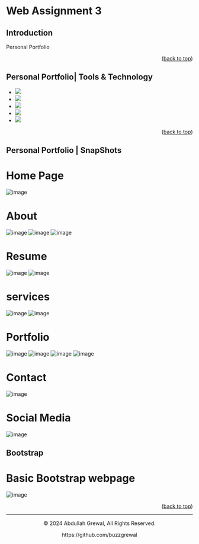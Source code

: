 # Web Assignment 3
<a name="readme-top"></a>
## Introduction

Personal Portfolio

<p align="right">(<a href="#readme-top">back to top</a>)</p>

## Personal Portfolio| Tools & Technology

* <img src="https://img.shields.io/badge/HTML5-E34F26?style=for-the-badge&logo=html5&logoColor=white" />
* <img src="https://img.shields.io/badge/CSS3-1572B6?style=for-the-badge&logo=css3&logoColor=white" />
* <img src="https://img.shields.io/badge/JavaScript-323330?style=for-the-badge&logo=javascript&logoColor=F7DF1E"/>
* <img src="https://img.shields.io/badge/Visual_Studio_Code-0078D4?style=for-the-badge&logo=visual%20studio%20code&logoColor=white" />
* <img src="https://img.shields.io/badge/Bootstrap-563D7C?style=for-the-badge&logo=bootstrap&logoColor=white" />

<p align="right">(<a href="#readme-top">back to top</a>)</p>


## Personal Portfolio | SnapShots

# Home Page
![image](https://github.com/buzzgrewal/WEB-Assignment-3/assets/99383571/ab5ce1ab-3aa1-4dbb-a17d-91e9d57e574c)


# About
![image](https://github.com/buzzgrewal/WEB-Assignment-3/assets/99383571/d8ae2a83-be11-4f33-8cd1-6e656770e12c)
![image](https://github.com/buzzgrewal/WEB-Assignment-3/assets/99383571/db23a41e-a6b1-44ad-acbb-52e2661b13d6)
![image](https://github.com/buzzgrewal/WEB-Assignment-3/assets/99383571/8c681c69-6d4e-4f57-867c-488382a54934)


# Resume
![image](https://github.com/buzzgrewal/WEB-Assignment-3/assets/99383571/abab5140-959c-44c6-bd81-34409b84040d)
![image](https://github.com/buzzgrewal/WEB-Assignment-3/assets/99383571/2664d7b5-5275-413a-a6f8-dfe039ba61e5)



# services
![image](https://github.com/buzzgrewal/WEB-Assignment-3/assets/99383571/97e21147-dba8-451c-a339-993651a50499)
![image](https://github.com/buzzgrewal/WEB-Assignment-3/assets/99383571/6a33ee8e-95c2-4e47-ace0-bb051263c43c)



# Portfolio
![image](https://github.com/buzzgrewal/WEB-Assignment-3/assets/99383571/9f1a6638-fe16-459e-80d6-a9d8528a3360)
![image](https://github.com/buzzgrewal/WEB-Assignment-3/assets/99383571/cf7d102d-8a93-40bc-93cb-9f81091c2cef)
![image](https://github.com/buzzgrewal/WEB-Assignment-3/assets/99383571/56725222-14bf-4c02-a2d1-dddd4fa65df2)
![image](https://github.com/buzzgrewal/WEB-Assignment-3/assets/99383571/11f2b5af-6e3f-40c6-a409-3c1bcf918c9a)





# Contact
![image](https://github.com/buzzgrewal/WEB-Assignment-3/assets/99383571/af0d975a-a506-4f5e-ac08-03fd2c5f81e0)


# Social Media
![image](https://github.com/buzzgrewal/WEB-Assignment-3/assets/99383571/09668bab-6e42-44ba-b406-af3047afcda9)


<a name="readme-top"></a>
## Bootstrap

# Basic Bootstrap webpage
![image](https://github.com/buzzgrewal/Web-Assignment-2.1/assets/99383571/2294955b-0492-4057-8150-84f499852f28)



<p align="right">(<a href="#readme-top">back to top</a>)</p>

---
<p align="center"> © 2024 Abdullah Grewal, All Rights Reserved. </p>
<p align="center">
https://github.com/buzzgrewal
</p>
